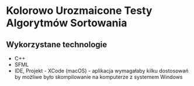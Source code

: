 #  Kolorowo Urozmaicone Testy Algorytmów Sortowania

## Wykorzystane technologie

- C++
- SFML
- IDE, Projekt - XCode (macOS) - aplikacja wymagałaby kilku dostosowań by możliwe było skompilowanie na komputerze z systemem Windows


